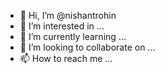 - 👋 Hi, I’m @nishantrohin
- 👀 I’m interested in ...
- 🌱 I’m currently learning ...
- 💞️ I’m looking to collaborate on ...
- 📫 How to reach me ...

<!---
nishantrohin/nishantrohin is a ✨ special ✨ repository because its `README.md` (this file) appears on your GitHub profile.
You can click the Preview link to take a look at your changes.
--->
